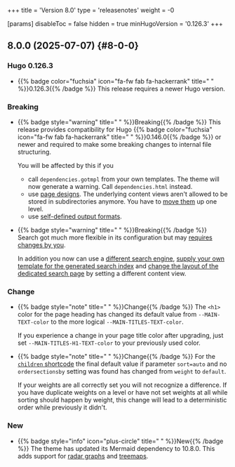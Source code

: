 +++
title = 'Version 8.0'
type = 'releasenotes'
weight = -0

[params]
  disableToc = false
  hidden = true
  minHugoVersion = '0.126.3'
+++

## 8.0.0 (2025-07-07) {#8-0-0}

### Hugo 0.126.3

- {{% badge color="fuchsia" icon="fa-fw fab fa-hackerrank" title=" " %}}0.126.3{{% /badge %}} This release requires a newer Hugo version.

### Breaking

- {{% badge style="warning" title=" " %}}Breaking{{% /badge %}} This release provides compatibility for Hugo {{% badge color="fuchsia" icon="fa-fw fab fa-hackerrank" title=" " %}}0.146.0{{% /badge %}} or newer and required to make some breaking changes to internal file structuring.

  You will be affected by this if you

  - call `dependencies.gotmpl` from your own templates. The theme will now generate a warning. Call `dependencies.html` instead.
  - use [page designs](configuration/customization/designs). The underlying content views aren't allowed to be stored in subdirectories anymore. You have to [move them](configuration/customization/designs#migration-from-relearn-7) up one level.
  - use [self-defined output formats](configuration/customization/outputformats#migration-from-relearn-7).

- {{% badge style="warning" title=" " %}}Breaking{{% /badge %}} Search got much more flexible in its configuration but may [requires changes by you](configuration/sidebar/search/#migration-from-relearn-7).

  In addition you now can use a [different search engine](configuration/sidebar/search#search-adapter--engine), [supply your own template for the generated search index](configuration/sidebar/search#customizing-the-search-index-generation) and [change the layout of the dedicated search page](configuration/sidebar/search#customizing-the-search-page-layout) by setting a different content view.

### Change

- {{% badge style="note" title=" " %}}Change{{% /badge %}} The `<h1>` color for the page heading has changed its default value from `--MAIN-TEXT-color` to the more logical `--MAIN-TITLES-TEXT-color`.

  If you experience a change in your page title color after upgrading, just set `--MAIN-TITLES-H1-TEXT-color` to your previously used color.

- {{% badge style="note" title=" " %}}Change{{% /badge %}} For the [`children` shortcode](shortcodes/children#parameter) the final default value if parameter `sort=auto` and no `ordersectionsby` setting was found has changed from `weight` to `default`.

  If your weights are all correctly set you will not recognize a difference. If you have duplicate weights on a level or have not set weights at all while sorting should happen by weight, this change will lead to a deterministic order while previously it didn't.

### New

- {{% badge style="info" icon="plus-circle" title=" " %}}New{{% /badge %}} The theme has updated its Mermaid dependency to 10.8.0. This adds support for [radar graphs](shortcodes/mermaid#radar) and [treemaps](shortcodes/mermaid#treemap).
